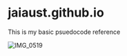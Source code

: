 # jaiaust.github.io

This is my basic psuedocode reference

![IMG_0519](https://github.com/user-attachments/assets/de9693a1-0c89-421e-bfb6-a7ca02124d00)
